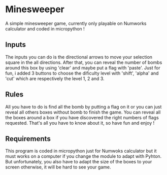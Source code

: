 # Minesweeper
A simple minesweeper game, currently only playable on Numworks calculator and coded in micropython  !

## Inputs
The inputs you can do is the directional arrows to move your selection square in the all directions. After that, you can reveal the number of bombs around this box by using 'clear' and maybe put a flag with 'paste'. 
Just for fun, i added 3 buttons to choose the dificulty level with 'shift', 'alpha' and 'cut' which are respectively the level 1, 2 and 3.

## Rules
All you have to do is find all the bomb by putting a flag on it or you can just reveal all others boxes without bomb to finish the game. You can reveal all the boxes around a box if you have discovered the right numbers of flags requested. That's all you have to know about it, so have fun and enjoy !

## Requirements
This program is coded in micropython just for Numwoks calculator but it must works on a computer if you change the module to adapt with Pyhton. But unfortunately, you also have to adapt the size of the boxes to your screen otherwise, it will be hard to see your game.
